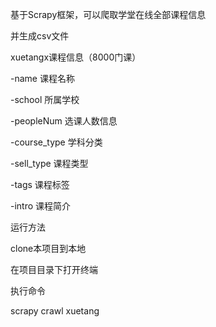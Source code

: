 基于Scrapy框架，可以爬取学堂在线全部课程信息

并生成csv文件

xuetangx课程信息（8000门课）

-name 课程名称

-school 所属学校

-peopleNum 选课人数信息

-course_type 学科分类

-sell_type 课程类型

-tags 课程标签

-intro 课程简介




运行方法

clone本项目到本地

在项目目录下打开终端

执行命令

scrapy crawl xuetang
